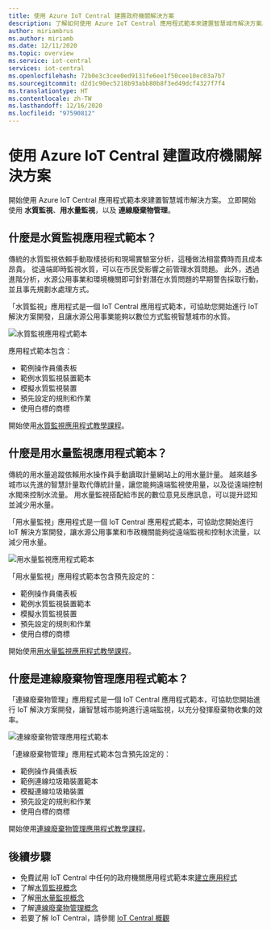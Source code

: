 ```yaml
---
title: 使用 Azure IoT Central 建置政府機關解決方案
description: 了解如何使用 Azure IoT Central 應用程式範本來建置智慧城市解決方案。
author: miriambrus
ms.author: miriamb
ms.date: 12/11/2020
ms.topic: overview
ms.service: iot-central
services: iot-central
ms.openlocfilehash: 72b0e3c3cee0ed9131fe6ee1f50cee10ec03a7b7
ms.sourcegitcommit: d2d1c90ec5218b93abb80b8f3ed49dcf4327f7f4
ms.translationtype: HT
ms.contentlocale: zh-TW
ms.lasthandoff: 12/16/2020
ms.locfileid: "97590812"
---
```

# <a name="building-government-solutions-with-azure-iot-central"></a>使用 Azure IoT Central 建置政府機關解決方案

開始使用 Azure IoT Central 應用程式範本來建置智慧城市解決方案。 立即開始使用 **水質監視**、**用水量監視**，以及 **連線廢棄物管理**。

## <a name="what-is-water-quality-monitoring-application-template"></a>什麼是水質監視應用程式範本？   

傳統的水質監視依賴手動取樣技術和現場實驗室分析，這種做法相當費時而且成本昂貴。 從遠端即時監視水質，可以在市民受影響之前管理水質問題。 此外，透過進階分析，水源公用事業和環境機關即可針對潛在水質問題的早期警告採取行動，並且事先規劃水處理方式。  

「水質監視」應用程式是一個 IoT Central 應用程式範本，可協助您開始進行 IoT 解決方案開發，且讓水源公用事業能夠以數位方式監視智慧城市的水質。 

![水質監視應用程式範本](./media/overview-iotcentral-government/waterqualitymonitoring-dashboard-full.png)

應用程式範本包含：
* 範例操作員儀表板
* 範例水質監視裝置範本
* 模擬水質監視裝置
* 預先設定的規則和作業
* 使用白標的商標 

開始使用[水質監視應用程式教學課程](./tutorial-water-quality-monitoring.md)。


## <a name="what-is-water-consumption-monitoring-application-template"></a>什麼是用水量監視應用程式範本？ 

傳統的用水量追蹤依賴用水操作員手動讀取計量網站上的用水量計量。 越來越多城市以先進的智慧計量取代傳統計量，讓您能夠遠端監視使用量，以及從遠端控制水閥來控制水流量。 用水量監視搭配給市民的數位意見反應訊息，可以提升認知並減少用水量。 

「用水量監視」應用程式是一個 IoT Central 應用程式範本，可協助您開始進行 IoT 解決方案開發，讓水源公用事業和市政機關能夠從遠端監視和控制水流量，以減少用水量。 

  ![用水量監視應用程式範本](./media/overview-iotcentral-government/waterconsumptionmonitoring-dashboardfull.png)

「用水量監視」應用程式範本包含預先設定的：
* 範例操作員儀表板
* 範例水質監視裝置範本
* 模擬水質監視裝置
* 預先設定的規則和作業
* 使用白標的商標 

 開始使用[用水量監視應用程式教學課程](./tutorial-water-consumption-monitoring.md)。

## <a name="what-is-connected-waste-management-application-template"></a>什麼是連線廢棄物管理應用程式範本？ 

「連線廢棄物管理」應用程式是一個 IoT Central 應用程式範本，可協助您開始進行 IoT 解決方案開發，讓智慧城市能夠進行遠端監視，以充分發揮廢棄物收集的效率。 

![連線廢棄物管理應用程式範本](media/overview-iotcentral-government/connectedwastemanagement-dashboard.png) 


「連線廢棄物管理」應用程式範本包含預先設定的：
* 範例操作員儀表板
* 範例連線垃圾箱裝置範本
* 模擬連線垃圾箱裝置
* 預先設定的規則和作業
* 使用白標的商標 

開始使用[連線廢棄物管理應用程式教學課程](./tutorial-connected-waste-management.md)。

## <a name="next-steps"></a>後續步驟

* 免費試用 IoT Central 中任何的政府機關應用程式範本來[建立應用程式](https://apps.azureiotcentral.com/build/government)
* 了解[水質監視概念](./concepts-waterqualitymonitoring-architecture.md)
* 了解[用水量監視概念](./concepts-waterconsumptionmonitoring-architecture.md)
* 了解[連線廢棄物管理概念](./concepts-connectedwastemanagement-architecture.md)  
* 若要了解 IoT Central，請參閱 [IoT Central 概觀](../core/overview-iot-central.md)